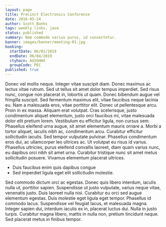 ```yaml
---
layout: page
title: Precinct Electronics Conference
date: 2016-05-24
author: Scott Banks
tags: weekly links, java
status: published
summary: Nam commodo varius purus, id consectetur.
banner: images/banner/meeting-01.jpg
booking:
  startDate: 06/01/2019
  endDate: 06/04/2019
  ctyhocn: AGSGHHX
  groupCode: PEC
published: true
---
```

Donec vel mollis neque. Integer vitae suscipit diam. Donec maximus ac lectus vitae rutrum. Sed ut tellus sit amet dolor tempus imperdiet. Sed risus nunc, congue non placerat in, lobortis ut quam. Donec bibendum augue vel fringilla suscipit. Sed fermentum maximus elit, vitae faucibus neque lacinia eu.
Nam a malesuada eros, vitae porttitor elit. Donec ut pellentesque arcu. Proin in ex massa. Aliquam erat volutpat. Cras scelerisque, justo condimentum aliquet elementum, justo orci faucibus mi, vitae malesuada dolor elit pretium lorem. Vestibulum eu efficitur ligula, non cursus sem. Phasellus eleifend urna augue, sit amet elementum mauris ornare a. Morbi a tortor aliquet, iaculis nibh ac, condimentum arcu. Curabitur efficitur sollicitudin iaculis. Sed tempor vulputate pulvinar. Phasellus condimentum eros dui, ac ullamcorper leo ultrices ac. Ut volutpat eu risus id varius. Phasellus ultricies, purus eleifend convallis laoreet, diam quam varius nunc, eu dapibus orci nibh sit amet urna. Curabitur tristique nunc sit amet metus sollicitudin posuere. Vivamus elementum placerat ultrices.

* Duis faucibus enim quis dapibus congue
* Sed imperdiet ligula eget elit sollicitudin molestie.

Sed commodo dictum orci ac egestas. Donec quis libero interdum, iaculis nulla ut, porttitor sapien. Suspendisse ut justo vulputate, varius neque vitae, venenatis justo. Duis laoreet nulla nisi. Curabitur eu orci sed augue elementum egestas. Duis molestie eget ligula eget tempor. Phasellus id commodo lacus. Suspendisse vel feugiat lacus, et malesuada magna. Integer sapien dui, interdum iaculis ex in, placerat luctus dui. Nulla in justo turpis. Curabitur magna libero, mattis in nulla non, pretium tincidunt neque. Sed placerat metus in finibus tempor.
